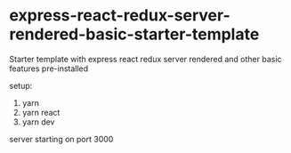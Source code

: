 # express-react-redux-server-rendered-basic-starter-template
Starter template with express react redux server rendered and other basic features pre-installed

setup:
1. yarn 
2. yarn react
3. yarn dev

server starting on port 3000

